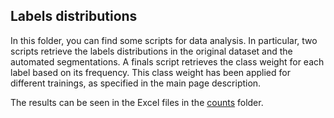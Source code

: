 ## Labels distributions

In this folder, you can find some scripts for data analysis. In particular, two scripts retrieve the labels distributions in the original dataset and the automated segmentations. A finals script retrieves the class weight for each label based on its frequency. This class weight has been applied for different trainings, as specified in the main page description.

The results can be seen in the Excel files in the [counts](/info-files/counts/) folder.
